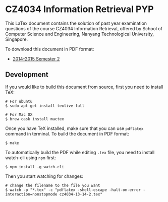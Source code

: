 # CZ4034 Information Retrieval PYP

This LaTex document contains the solution of past year examination questions of the course CZ4034 Information Retrieval, offered by School of Computer Science and Engineering, Nanyang Technological University, Singapore. 

To download this document in PDF format: 

- [2014-2015 Semester 2](https://github.com/Andyccs/information-retrieval-pyp/releases/download/v0.1/cz4034-14-15-2.pdf)

## Development

If you would like to build this document from source, first you need to install TeX:

```Shell
# For ubuntu
$ sudo apt-get install texlive-full

# For Mac OX
$ brew cask install mactex
```

Once you have TeX installed, make sure that you can use `pdflatex` command in terminal. To build the document in PDF format:

```Shell
$ make
```

To automatically build the PDF while editing `.tex` file, you need to install watch-cli using `npm` first:

```Shell
$ npm install -g watch-cli
```

Then you start watching for changes:

```Shell
# change the filename to the file you want
$ watch -p "*.tex" -c "pdflatex -shell-escape -halt-on-error -interaction=nonstopmode cz4034-13-14-2.tex"
```
